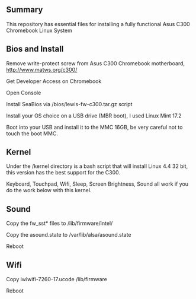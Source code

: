 ## Summary
This repository has essential files for installing a fully functional Asus C300 Chromebook Linux System

## Bios and Install
Remove write-protect screw from Asus C300 Chromebook motherboard, http://www.matws.org/c300/

Get Developer Access on Chromebook

Open Console

Install SeaBios via /bios/lewis-fw-c300.tar.gz script

Install your OS choice on a USB drive (MBR boot), I used Linux Mint 17.2

Boot into your USB and install it to the MMC 16GB, be very careful not to touch the boot MMC.

## Kernel
Under the /kernel directory is a bash script that will install Linux 4.4 32 bit, this version has the best support for the C300.

Keyboard, Touchpad, Wifi, Sleep, Screen Brightness, Sound all work if you do the work below with this kernel.

## Sound
Copy the fw_sst* files to /lib/firmware/intel/

Copy the asound.state to /var/lib/alsa/asound.state

Reboot

## Wifi
Copy iwlwifi-7260-17.ucode /lib/firmware

Reboot

 
